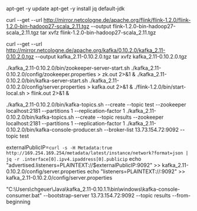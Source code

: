 apt-get -y update
apt-get -y install jq default-jdk


curl --get --url http://mirror.netcologne.de/apache.org/flink/flink-1.2.0/flink-1.2.0-bin-hadoop27-scala_2.11.tgz --output flink-1.2.0-bin-hadoop27-scala_2.11.tgz
tar xvfz flink-1.2.0-bin-hadoop27-scala_2.11.tgz

curl --get --url http://mirror.netcologne.de/apache.org/kafka/0.10.2.0/kafka_2.11-0.10.2.0.tgz --output kafka_2.11-0.10.2.0.tgz
tar xvfz kafka_2.11-0.10.2.0.tgz



./kafka_2.11-0.10.2.0/bin/zookeeper-server-start.sh ./kafka_2.11-0.10.2.0/config/zookeeper.properties > zk.out 2>&1 &
./kafka_2.11-0.10.2.0/bin/kafka-server-start.sh ./kafka_2.11-0.10.2.0/config/server.properties > kafka.out 2>&1 &
./flink-1.2.0/bin/start-local.sh > flink.out 2>&1 &

./kafka_2.11-0.10.2.0/bin/kafka-topics.sh --create --topic test --zookeeper localhost:2181 --partitions 1 --replication-factor 1
./kafka_2.11-0.10.2.0/bin/kafka-topics.sh --create --topic results --zookeeper localhost:2181 --partitions 1 --replication-factor 1
./kafka_2.11-0.10.2.0/bin/kafka-console-producer.sh --broker-list 13.73.154.72:9092 --topic test


externalPublicIP=`curl -s -H Metadata:true http://169.254.169.254/metadata/latest/instance/network?format=json | jq -r .interface[0].ipv4.ipaddress[0].publicip`
echo "advertised.listeners=PLAINTEXT://$externalPublicIP:9092" >> kafka_2.11-0.10.2.0/config/server.properties
echo "listeners=PLAINTEXT://:9092" >> kafka_2.11-0.10.2.0/config/server.properties


"C:\Users\chgeuer\Java\kafka_2.11-0.10.1.1\bin\windows\kafka-console-consumer.bat" --bootstrap-server 13.73.154.72:9092 --topic results --from-beginning

